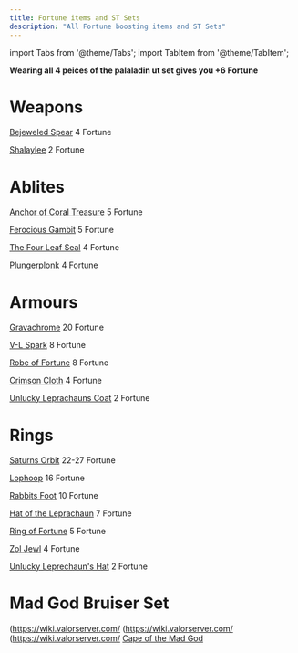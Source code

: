 ```yaml
---
title: Fortune items and ST Sets
description: "All Fortune boosting items and ST Sets"
---
```



import Tabs from '@theme/Tabs';
import TabItem from '@theme/TabItem';

<Tabs>
<TabItem value="Fortune Items" label="Fortune Items" default>

**Wearing all 4 peices of the palaladin ut set gives you +6 Fortune**

# Weapons

[Bejeweled Spear](https://wiki.valorserver.com/docs/items/weapons/swords/lg/bejewled_spear) 4 Fortune

[Shalaylee](https://wiki.valorserver.com/docs/items/weapons/swords/ut/shalylee) 2 Fortune

# Ablites

[Anchor of Coral Treasure](https://wiki.valorserver.com/docs/items/ablites/anchors/lg/anchor_of_coral_treasure) 5 Fortune

[Ferocious Gambit](https://wiki.valorserver.com/docs/items/ablites/traps/lg/ferocious_gambit) 5 Fortune

[The Four Leaf Seal](https://wiki.valorserver.com/docs/items/ablites/seals/ut/the_four_leaf_seal) 4 Fortune

[Plungerplonk](https://wiki.valorserver.com/docs/items/ablites/helms/lg/plungerplonk) 4 Fortune

# Armours

[Gravachrome](https://wiki.valorserver.com/docs/items/armors/lights/ar/gravachrome) 20 Fortune

[V-L Spark](https://wiki.valorserver.com/docs/items/armors/heavys/lg/vl_spark) 8 Fortune

[Robe of Fortune](https://wiki.valorserver.com/docs/items/armors/robes/lg/robe_of_fortune) 8 Fortune

[Crimson Cloth](https://wiki.valorserver.com/docs/items/armors/lights/fb/crimson_cloth) 4 Fortune

[Unlucky Leprachauns Coat](https://wiki.valorserver.com/docs/items/armors/heavys/ut/unlucky_coat) 2 Fortune

# Rings

[Saturns Orbit](https://wiki.valorserver.com/docs/items/rings/ar/saturns_orbit) 22-27 Fortune

[Lophoop](https://wiki.valorserver.com/docs/items/rings/lg/lophoop) 16 Fortune

[Rabbits Foot](https://wiki.valorserver.com/docs/items/rings/ut/rabbits_foot) 10 Fortune

[Hat of the Leprachaun](https://wiki.valorserver.com/docs/items/rings/lg/hat_of_the_leprachaun) 7 Fortune

[Ring of Fortune](https://wiki.valorserver.com/docs/items/rings/ut/ring_of_fortune) 5 Fortune

[Zol Jewl](https://wiki.valorserver.com/docs/items/rings/fb/zol_jewl) 4 Fortune

[Unlucky Leprechaun's Hat](https://wiki.valorserver.com/docs/items/rings/ut/unlucky_hat) 2 Fortune

</TabItem>
<TabItem value="ST Sets" label="ST Sets">

# Mad God Bruiser Set
(https://wiki.valorserver.com/
(https://wiki.valorserver.com/
(https://wiki.valorserver.com/
[Cape of the Mad God](https://wiki.valorserver.com/docs/items/rings/fabled/cape_of_the_mad_god)

</TabItem>
</Tabs>
